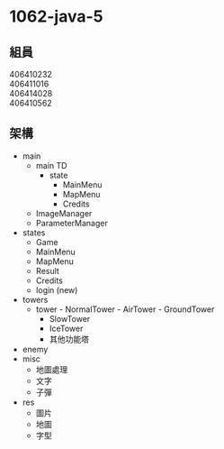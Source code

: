 # 1062-java-5

## 組員
406410232  
406411016  
406414028  
406410562  

## 架構
- main
    - main TD
        - state
            - MainMenu
            - MapMenu
            - Credits
    - ImageManager 
    - ParameterManager
- states
    - Game
    - MainMenu
    - MapMenu
    - Result
    - Credits
    - login (new)
- towers
    - tower
            - NormalTower
            - AirTower
            - GroundTower
        - SlowTower
        - IceTower
        - 其他功能塔
- enemy
- misc
    - 地圖處理
    - 文字
    - 子彈
- res
    - 圖片
    - 地圖
    - 字型
